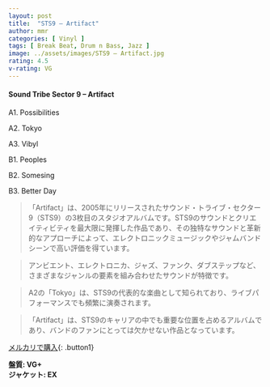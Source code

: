 ```yaml
---
layout: post
title:  "STS9 – Artifact"
author: mmr
categories: [ Vinyl ]
tags: [ Break Beat, Drum n Bass, Jazz ]
image: ../assets/images/STS9 – Artifact.jpg
rating: 4.5
v-rating: VG
---
```


#### Sound Tribe Sector 9 – Artifact


A1. Possibilities


A2. Tokyo


A3. Vibyl


B1. Peoples


B2. Somesing


B3. Better Day


> 「Artifact」は、2005年にリリースされたサウンド・トライブ・セクター9（STS9）の3枚目のスタジオアルバムです。STS9のサウンドとクリエイティビティを最大限に発揮した作品であり、その独特なサウンドと革新的なアプローチによって、エレクトロニックミュージックやジャムバンドシーンで高い評価を得ています。

> アンビエント、エレクトロニカ、ジャズ、ファンク、ダブステップなど、さまざまなジャンルの要素を組み合わせたサウンドが特徴です。

> A2の「Tokyo」は、STS9の代表的な楽曲として知られており、ライブパフォーマンスでも頻繁に演奏されます。

> 「Artifact」は、STS9のキャリアの中でも重要な位置を占めるアルバムであり、バンドのファンにとっては欠かせない作品となっています。



[メルカリで購入](https://jp.mercari.com/item/m77083791286){: .button1}


<div class="mt-4 mb-4 d-flex align-items-center">
<strong class="mr-1">盤質: VG+</strong>
</div>
<div class="mt-4 mb-4 d-flex align-items-center">
<strong class="mr-1">ジャケット: EX</strong>
</div>